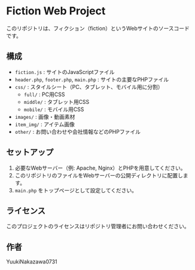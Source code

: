 # Fiction Web Project

このリポジトリは、フィクション（fiction）というWebサイトのソースコードです。

## 構成

- `fiction.js` : サイトのJavaScriptファイル
- `header.php`, `footer.php`, `main.php` : サイトの主要なPHPファイル
- `css/` : スタイルシート（PC、タブレット、モバイル用に分割）
  - `full/` : PC用CSS
  - `middle/` : タブレット用CSS
  - `mobile/` : モバイル用CSS
- `images/` : 画像・動画素材
- `item_img/` : アイテム画像
- `other/` : お問い合わせや会社情報などのPHPファイル

## セットアップ

1. 必要なWebサーバー（例: Apache, Nginx）とPHPを用意してください。
2. このリポジトリのファイルをWebサーバーの公開ディレクトリに配置します。
3. `main.php` をトップページとして設定してください。

## ライセンス

このプロジェクトのライセンスはリポジトリ管理者にお問い合わせください。

## 作者

YuukiNakazawa0731
